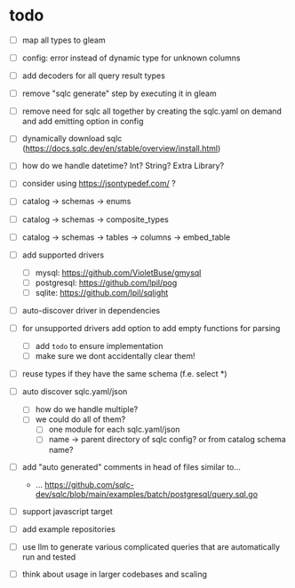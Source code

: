 # todo

- [ ] map all types to gleam
- [ ] config: error instead of dynamic type for unknown columns

- [ ] add decoders for all query result types

- [ ] remove "sqlc generate" step by executing it in gleam
- [ ] remove need for sqlc all together by creating the sqlc.yaml on demand and add emitting option in config
- [ ] dynamically download sqlc (https://docs.sqlc.dev/en/stable/overview/install.html)

- [ ] how do we handle datetime? Int? String? Extra Library?

- [ ] consider using https://jsontypedef.com/ ?

- [ ] catalog -> schemas -> enums
- [ ] catalog -> schemas -> composite_types
- [ ] catalog -> schemas -> tables -> columns -> embed_table

- [ ] add supported drivers
  - [ ] mysql: https://github.com/VioletBuse/gmysql
  - [ ] postgresql: https://github.com/lpil/pog
  - [ ] sqlite: https://github.com/lpil/sqlight
- [ ] auto-discover driver in dependencies

- [ ] for unsupported drivers add option to add empty functions for parsing
  - [ ] add `todo` to ensure implementation
  - [ ] make sure we dont accidentally clear them!

- [ ] reuse types if they have the same schema (f.e. select *)

- [ ] auto discover sqlc.yaml/json
  - [ ] how do we handle multiple?
  - [ ] we could do all of them?
    - [ ] one module for each sqlc.yaml/json
    - [ ] name -> parent directory of sqlc config? or from catalog schema name?

- [ ] add "auto generated" comments in head of files similar to...
  - ... https://github.com/sqlc-dev/sqlc/blob/main/examples/batch/postgresql/query.sql.go

- [ ] support javascript target

- [ ] add example repositories

- [ ] use llm to generate various complicated queries that are automatically run and tested

- [ ] think about usage in larger codebases and scaling
